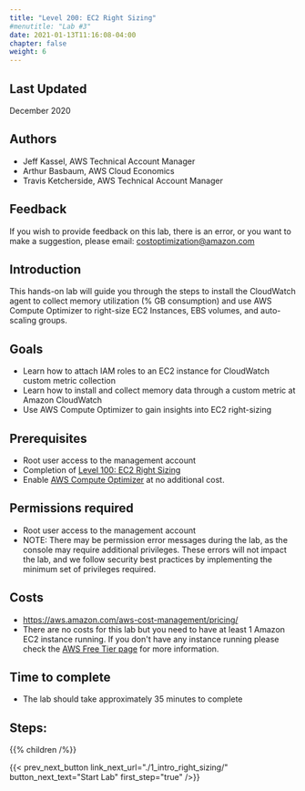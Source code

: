 ```yaml
---
title: "Level 200: EC2 Right Sizing"
#menutitle: "Lab #3"
date: 2021-01-13T11:16:08-04:00
chapter: false
weight: 6
---
```

## Last Updated
December 2020

## Authors
- Jeff Kassel, AWS Technical Account Manager
- Arthur Basbaum, AWS Cloud Economics
- Travis Ketcherside, AWS Technical Account Manager

## Feedback
If you wish to provide feedback on this lab, there is an error, or you want to make a suggestion, please email: costoptimization@amazon.com

## Introduction
This hands-on lab will guide you through the steps to install the CloudWatch agent to collect memory utilization (% GB consumption) and use AWS Compute Optimizer to right-size EC2 Instances, EBS volumes, and auto-scaling groups.

## Goals
- Learn how to attach IAM roles to an EC2 instance for CloudWatch custom metric collection
- Learn how to install and collect memory data through a custom metric at Amazon CloudWatch
- Use AWS Compute Optimizer to gain insights into EC2 right-sizing

## Prerequisites
- Root user access to the management account
- Completion of [Level 100: EC2 Right Sizing](https://wellarchitectedlabs.com/cost/100_labs/100_aws_resource_optimization/)
- Enable [AWS Compute Optimizer](https://aws.amazon.com/compute-optimizer/getting-started/) at no additional cost.

## Permissions required
- Root user access to the management account
- NOTE: There may be permission error messages during the lab, as the console may require additional privileges. These errors will not impact the lab, and we follow security best practices by implementing the minimum set of privileges required.

## Costs
- https://aws.amazon.com/aws-cost-management/pricing/
- There are no costs for this lab but you need to have at least 1 Amazon EC2 instance running. If you don't have any instance running please check the [AWS Free Tier page](https://aws.amazon.com/free/) for more information.

## Time to complete
- The lab should take approximately 35 minutes to complete

## Steps:
{{% children  /%}}


{{< prev_next_button link_next_url="./1_intro_right_sizing/" button_next_text="Start Lab" first_step="true" />}}